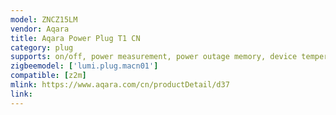 ```yaml
---
model: ZNCZ15LM
vendor: Aqara
title: Aqara Power Plug T1 CN
category: plug
supports: on/off, power measurement, power outage memory, device temperature, overload protection
zigbeemodel: ['lumi.plug.macn01']
compatible: [z2m]
mlink: https://www.aqara.com/cn/productDetail/d37
link: 
---
```

